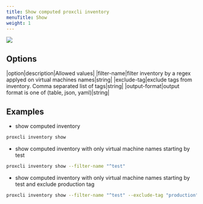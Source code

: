 ```yaml
---
title: Show computed proxcli inventory
menuTitle: Show
weight: 1
---
```


![](/images/proxcli_inventory_show_help.png)

## Options

|option|description|Allowed values|
|filter-name|filter inventory by a regex applyed on virtual machines names|string|
|exclude-tag|exclude tags from inventory. Comma separated list of tags|string|
|output-format|output format is one of (table, json, yaml)|string|

## Examples

- show computed inventory

```bash
proxcli inventory show
```

- show computed inventory with only virtual machine names starting by test

```bash
proxcli inventory show --filter-name "^test"
```

- show computed inventory with only virtual machine names starting by test and exclude production tag

```bash
proxcli inventory show --filter-name "^test" --exclude-tag "production"
```
